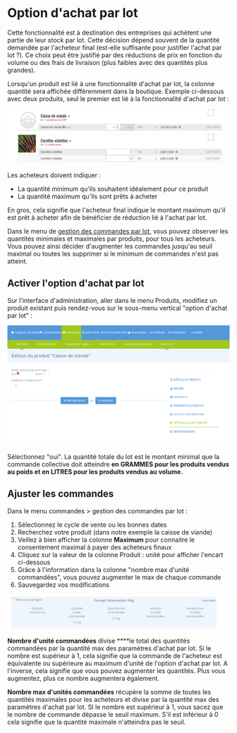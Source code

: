 # Option d'achat par lot

Cette fonctionnalité est à destination des entreprises qui achètent une partie de leur stock par lot. Cette décision dépend souvent de la quantité demandée par l'acheteur final \(est-elle suffisante pour justifier l'achat par lot ?\). Ce choix peut être justifié par des réductions de prix en fonction du volume ou des frais de livraison \(plus faibles avec des quantités plus grandes\).

Lorsqu'un produit est lié à une fonctionnalité d'achat par lot, la colonne quantité sera affichée différemment dans la boutique. Exemple ci-dessous avec deux produits, seul le premier est lié à la fonctionnalité d'achat par lot :

![](../../.gitbook/assets/image%20%2858%29.png)

Les acheteurs doivent indiquer :

* La quantité minimum qu'ils souhaitent idéalement pour ce produit
* La quantité maximum qu'ils sont prêts à acheter

En gros, cela signifie que l'acheteur final indique le montant maximum qu'il est prêt à acheter afin de bénéficier de réduction lié à l'achat par lot.

Dans le menu de [gestion des commandes par lot](../commandes/visualisation-des-commandes.md), vous pouvez observer les quantités minimales et maximales par produits, pour tous les acheteurs. Vous pouvez ainsi décider d'augmenter les commandes jusqu'au seuil maximal ou toutes les supprimer si le minimum de commandes n'est pas atteint.

## Activer l'option d'achat par lot

Sur l'interface d'administration, aller dans le menu Produits, modifiez un produit existant puis rendez-vous sur le sous-menu vertical "option d'achat par lot" :

![](../../.gitbook/assets/image%20%2864%29.png)

Sélectionnez "oui". La quantité totale du lot est le montant minimal que la commande collective doit atteindre **en GRAMMES pour les produits vendus au poids et en LITRES pour les produits vendus au volume.**

## Ajuster les commandes

Dans le menu commandes &gt; gestion des commandes par lot :

1. Sélectionnez le cycle de vente ou les bonnes dates
2. Recherchez votre produit \(dans notre exemple la caisse de viande\)
3. Veillez à bien afficher la colonne **Maximum** pour connaitre le consentement maximal à payer des acheteurs finaux
4. Cliquez sur la valeur de la colonne Produit : unité pour afficher l'encart ci-dessous
5. Grâce à l'information dans la colonne "nombre max d'unité commandées", vous pouvez augmenter le max de chaque commande
6. Sauvegardez vos modifications

![](../../.gitbook/assets/image%20%2893%29.png)



**Nombre d'unité commandées** divise ****le total des quantités commandées par la quantité max des paramètres d'achat par lot. Si le nombre est supérieur à 1, cela signifie que la commande de l'acheteur est équivalente ou supérieure au maximum d'unité de l'option d'achat par lot. A l'inverse, cela signifie que vous pouvez augmenter les quantités. Plus vous augmentez, plus ce nombre augmentera également. 

**Nombre max d'unités commandées** récupère la somme de toutes les quantités maximales pour les acheteurs et divise par la quantité max des paramètres d'achat par lot. SI le nombre est supérieur à 1, vous sacez que le nombre de commande dépasse le seuil maximum. S'il est inférieur à 0 cela signifie que la quantité maximale n'atteindra pas le seuil. 

